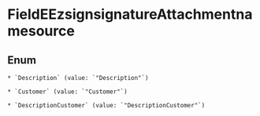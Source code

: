 
# FieldEEzsignsignatureAttachmentnamesource

## Enum


    * `Description` (value: `"Description"`)

    * `Customer` (value: `"Customer"`)

    * `DescriptionCustomer` (value: `"DescriptionCustomer"`)



